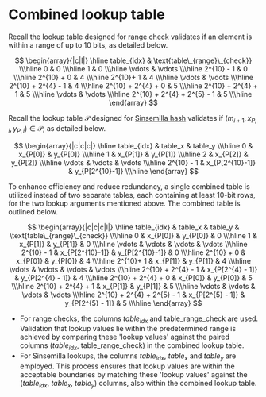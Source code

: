 # Combined lookup table

Recall the lookup table designed for [range check](https://zcash.github.io/halo2/design/gadgets/decomposition.html) 
validates if an element is within a range of up to 10 bits, as detailed below.

$$
\begin{array}{|c|l|}
\hline
 table_{idx}   & \text{table\_{range}\_{check}}   \\\hline
 0             & 0    \\\hline
 1             & 0    \\\hline
 \vdots        & \vdots    \\\hline
 2^{10} - 1    & 0 \\\hline
2^{10} + 0     & 4    \\\hline
 2^{10}+ 1     & 4    \\\hline
 \vdots        & \vdots    \\\hline
 2^{10} + 2^{4} - 1  & 4 \\\hline
 2^{10} + 2^{4} + 0  & 5    \\\hline
  2^{10} + 2^{4} + 1  & 5    \\\hline
 \vdots      & \vdots       \\\hline
  2^{10} + 2^{4} + 2^{5} - 1   & 5 \\\hline
\end{array}
$$

Recall the lookup table $\mathcal{P}$ designed for [Sinsemilla hash](https://zcash.github.io/halo2/design/gadgets/sinsemilla.html) 
validates if $(m_{i+1},\, x_{P,i},\, y_{P,i}) \in \mathcal{P}$, as detailed below.

$$
\begin{array}{|c|c|c|}
\hline
 table_{idx} & table_x         & table_y         \\\hline
 0           & x_{P[0]}        & y_{P[0]}        \\\hline
 1           & x_{P[1]}        & y_{P[1]}        \\\hline
 2           & x_{P[2]}        & y_{P[2]}        \\\hline
 \vdots      & \vdots          & \vdots          \\\hline
 2^{10} - 1  & x_{P[2^{10}-1]} & y_{P[2^{10}-1]} \\\hline
\end{array}
$$

To enhance efficiency and reduce redundancy, a single combined table is utilized instead of two separate tables, 
each containing at least 10-bit rows, for the two lookup arguments mentioned above. The combined table is outlined below.

$$
\begin{array}{|c|c|c|l|}
\hline
 table_{idx}   & table_x         & table_y    & \text{table\_{range}\_{check}}   \\\hline
 0             & x_{P[0]}        & y_{P[0]}   & 0    \\\hline
 1             & x_{P[1]}        & y_{P[1]}   & 0    \\\hline
 \vdots        & \vdots  & \vdots  & \vdots    \\\hline
 2^{10} - 1    & x_{P[2^{10}-1]} & y_{P[2^{10}-1]} & 0 \\\hline
2^{10} + 0     & x_{P[0]}        & y_{P[0]}  & 4    \\\hline
 2^{10}+ 1     & x_{P[1]}        & y_{P[1]}   & 4    \\\hline
 \vdots        & \vdots  & \vdots & \vdots    \\\hline
 2^{10} + 2^{4} - 1  & x_{P[2^{4} - 1]}        & y_{P[2^{4} - 1]}   & 4 \\\hline
 2^{10} + 2^{4} + 0  & x_{P[0]}        & y_{P[0]}   & 5    \\\hline
  2^{10} + 2^{4} + 1  & x_{P[1]}        & y_{P[1]}   & 5    \\\hline
 \vdots      & \vdots   & \vdots & \vdots     \\\hline
  2^{10} + 2^{4} + 2^{5} - 1   & x_{P[2^{5} - 1]}        & y_{P[2^{5} - 1]}   & 5 \\\hline
\end{array}
$$

- For range checks, the columns $table_{idx}$ and table_range_check
are used. Validation that lookup 
values lie within the predetermined range is achieved by comparing these 'lookup values' against the paired columns 
($table_{idx}$, table_range_check) in the combined lookup table.
- For Sinsemilla lookups, the columns $table_{idx}$, $table_x$ and $table_y$ are employed. This process ensures that 
lookup values are within the acceptable boundaries by matching these 'lookup values' against the ($table_{idx}$, $table_x$, $table_y$) 
columns, also within the combined lookup table.

